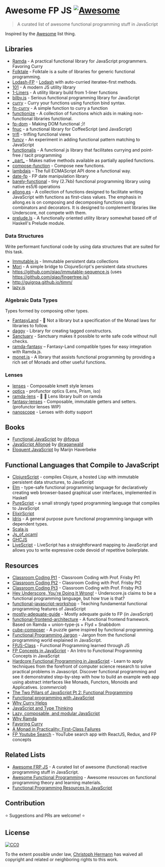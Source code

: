 # Awesome FP JS [![Awesome](https://cdn.rawgit.com/sindresorhus/awesome/d7305f38d29fed78fa85652e3a63e154dd8e8829/media/badge.svg)](https://github.com/sindresorhus/awesome)

> A curated list of awesome functional programming stuff in JavaScript

Inspired by the [Awesome](https://github.com/sindresorhus/awesome) list thing.

## Libraries

* [Ramda](https://github.com/ramda/ramda) - A practical functional library for JavaScript programmers. Favoring Curry
* [Folktale](http://folktalejs.org/) - Folktale is a suite of libraries for generic functional programming.
* [Lodash-FP](https://github.com/lodash/lodash-fp) - [Lodash](https://github.com/lodash/lodash) with auto-curried iteratee-first methods.
* [101](https://github.com/tjmehta/101) - A modern JS utility library
* [1-Liners](https://github.com/stoeffel/1-liners) - A utility library build from 1-liner functions
* [bilby.js](https://github.com/puffnfresh/bilby.js) - Serious functional programming library for JavaScript
* [curry](https://github.com/thisables/curry) - Curry your functions using function bind syntax.
* [fn-curry](https://github.com/wilhelmson/fn-curry) - A simple function to curry a function
* [functionize](https://github.com/paldepind/functionize) - A collection of functions which aids in making non-functional libraries functional.
* [fp-dom](https://github.com/fp-dom/) - Making DOM functional ;)!
* [fnuc](https://github.com/algesten/fnuc) - a functional library for CoffeeScript (and JavaScript)
* [trifl](https://github.com/algesten/trifl) - trifling functional views
* [funcy](https://github.com/bramstein/funcy) - An experiment in adding functional pattern matching to JavaScript
* [functionaljs](http://functionaljs.com) - A functional js library that facilitates currying and point-free / tacit programming
* [\_part\_](https://github.com/AutoSponge/_part_) - Makes native methods available as partially applied functions.
* [compose-function](https://github.com/stoeffel/compose-function) - Compose new functions.
* [lambdajs](https://github.com/loop-recur/lambdajs) - The full ECMAScript API done a functional way.
* [date-fp](http://github.com/cullophid/date-fp) - FP date manipulation library
* [barely-functional](https://github.com/cullophid/barely-functional) - tiny (2.7kb) functional programming library using native es5/6 operations
* [allong.es](http://allong.es/) - A collection of functions designed to facilitate writing JavaScript with functions as first-class values. The emphasis in allong.es is on composing and decomposing functions using combinators and decorators. It is designed to complement libraries like Underscore, not compete with them.
* [prelude.ls](http://gkz.github.io/prelude-ls/) - A functionally oriented utility library somewhat based off of Haskell's Prelude module.

### Data Structures

Write performant functional code by using data structures that are suited for this task.

* [Immutable.js](https://github.com/facebook/immutable-js) - Immutable persistent data collections
* [Mori](https://github.com/swannodette/mori) - A simple bridge to ClojureScript's persistent data structures
* https://github.com/qiao/immutable-sequence.js (uses https://github.com/qiao/fingertree.js/)
* http://guigrpa.github.io/timm/
* [lazy.js](https://github.com/dtao/lazy.js)

### Algebraic Data Types

Types formed by composing other types.

* [FantasyLand](https://github.com/fantasyland/fantasy-land) - :rainbow: Not a library but a specification of the Monad laws for libraries to follow.
* [daggy](https://github.com/puffnfresh/daggy) - Library for creating tagged constructors.
* [Sanctuary](https://github.com/plaid/sanctuary) - Sanctuary makes it possible to write safe code without null checks.
* [ramda-fantasy](https://github.com/ramda/ramda-fantasy) – Fantasy-Land compatible types for easy integration with Ramda.js.
* [monet.js](http://cwmyers.github.io/monet.js/) - A library that assists functional programming by providing a rich set of Monads and other useful functions.

### Lenses
* [lenses](https://github.com/DrBoolean/lenses) - Composable kmett style lenses
* [optics](https://github.com/flunc/optics) - profunctor optics (Lens, Prism, iso)
* [ramda-lens](https://github.com/ramda/ramda-lens) - :ram: :mag_right: Lens library built on ramda
* [fantasy-lenses](https://github.com/fantasyland/fantasy-lenses) - Composable, immutable getters and setters. (profunctor lenses WIP)
* [nanoscope](https://github.com/5outh/nanoscope) - Lenses with dotty support

## Books

* [Functional JavaScript](http://shop.oreilly.com/product/0636920028857.do) by [@fogus](https://github.com/fogus)
* [JavaScript Allongé](https://leanpub.com/javascript-allonge) by [@raganwald](https://github.com/raganwald)
* [Eloquent JavaScript](http://eloquentjavascript.net/) by Marijn Haverbeke

## Functional Languages that Compile to JavaScript

* [ClojureScript](https://github.com/clojure/clojurescript) - compiles Clojure, a hosted Lisp with immutable persistent data structures, to JavaScript
* [Elm](http://elm-lang.org/) - type-safe functional programming language for declaratively creating web browser-based graphical user interfaces, implemented in Haskell
* [PureScript](http://www.purescript.org/) - a small strongly typed programming language that compiles to JavaScript
* [ElixirScript](https://github.com/bryanjos/elixirscript)
* [Idris](http://www.idris-lang.org/) - A general purpose pure functional programming language with dependent types.
* [Scala.js](http://www.scala-js.org/)
* [Js\_of\_ocaml](http://ocsigen.org/js_of_ocaml/)
* [GHCJS](https://github.com/ghcjs/ghcjs)
* [LiveScript](http://gkz.github.io/LiveScript/) - LiveScript has a straightforward mapping to JavaScript and allows you to write expressive code devoid of repetitive boilerplate.

## Resources

* [Classroom Coding Pt1](https://www.youtube.com/watch?v=h_tkIpwbsxY) - Classroom Coding with Prof. Frisby Pt1
* [Classroom Coding Pt2](https://www.youtube.com/watch?v=oZ6C9h49bu8) - Classroom Coding with Prof. Frisby Pt2
* [Classroom Coding Pt3](https://www.youtube.com/watch?v=mMCgJA8HScA) - Classroom Coding with Prof. Frisby Pt3
* [Hey Underscore, You're Doing It Wrong!](https://www.youtube.com/watch?v=m3svKOdZijA) - Underscore.js claims to be a functional programming language, but how true is that?
* [functional-javascript-workshop](https://github.com/timoxley/functional-javascript-workshop) - Teaching fundamental functional programming features of JavaScript
* [mostly-adequate-guide](https://github.com/DrBoolean/mostly-adequate-guide) - Mostly adequate guide to FP (in JavaScript)
* [functional-frontend-architecture](https://github.com/paldepind/functional-frontend-architecture) - A functional frontend framework. Based on Ramda + union-type-js + Flyd + Snabbdom
* [cube-composer](https://github.com/sharkdp/cube-composer) - A puzzle game inspired by functional programming.
* [Functional Programming Jargon](https://github.com/hemanth/functional-programming-jargon) - Jargon from the functional programming world explained in JavaScript.
* [FPJS-Class](https://github.com/loop-recur/FPJS-Class) - Functional Programming learned through JS
* [FP Concepts in JavaScript](https://medium.com/@collardeau/intro-to-functional-programming-concepts-in-javascript-b0650773139c) - An Intro to Functional Programming Concepts in JavaScript
* [Hardcore Functional Programming in JavaScript](https://frontendmasters.com/courses/functional-javascript/) - Learn to apply techniques from the forefront of computer science research to solve practical problems in Javascript. Discover functional programming and see it demonstrated step-by-step with how to build an example web app using abstract interfaces like Monads, Functors, Monoids and Applicatives. (_commercial_)
* [The Two Pillars of JavaScript Pt 2: Functional Programming](https://medium.com/javascript-scene/the-two-pillars-of-javascript-pt-2-functional-programming-a63aa53a41a4#.pjv8bau0g)
* [Functional programming with JavaScript](http://stephen-young.me.uk/2013/01/20/functional-programming-with-javascript.html)
* [Why Curry Helps](https://hughfdjackson.com/javascript/why-curry-helps/)
* [JavaScript and Type Thinking](https://medium.com/@yelouafi/javascript-and-type-thinking-735edddc388d#.ugioiqp2a)
* [Lazy, composable, and modular JavaScript](https://codewords.recurse.com/issues/four/lazy-composable-and-modular-javascript)
* [Why Ramda](http://fr.umio.us/why-ramda/)
* [Favoring Curry](http://fr.umio.us/favoring-curry/)
* [A Monad in Practicality: First-Class Failures](http://robotlolita.me/2013/12/08/a-monad-in-practicality-first-class-failures.html)
* [FP Youtube Search](https://github.com/jaysoo/example-fp-youtube-search) - YouTube search app with ReactJS, Redux, and FP concepts

## Related Lists

* [Awesome FRP JS](https://github.com/stoeffel/awesome-frp-js) - A curated list of awesome (functional) reactive programming stuff in JavaScript.
* [Awesome Functional Programming](https://github.com/lucasviola/awesome-functional-programming) - Awesome resources on functional programming theory and learning materials.
* [Functional Programming Resources In JavaScript](https://github.com/busypeoples/functional-programming-javascript)

## Contribution

:star: Suggestions and PRs are welcome! :star:

## License

[![CC0](http://i.creativecommons.org/p/zero/1.0/88x31.png)](http://creativecommons.org/publicdomain/zero/1.0/)

To the extent possible under law, [Christoph Hermann](http://stoeffel.github.io/) has waived all copyright and related or neighboring rights to this work.
